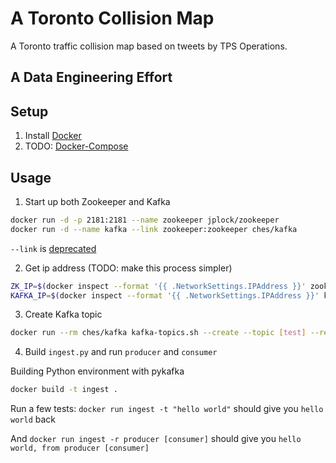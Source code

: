 # A Toronto Collision Map
A Toronto traffic collision map based on tweets by TPS Operations.

## A Data Engineering Effort

## Setup

1. Install [Docker](https://www.docker.com/)
2. TODO: [Docker-Compose](https://docs.docker.com/compose/)

## Usage

1. Start up both Zookeeper and Kafka

```bash
docker run -d -p 2181:2181 --name zookeeper jplock/zookeeper
docker run -d --name kafka --link zookeeper:zookeeper ches/kafka
```
`--link` is [deprecated](https://docs.docker.com/engine/userguide/networking/default_network/dockerlinks/)

2. Get ip address (TODO: make this process simpler)

```bash
ZK_IP=$(docker inspect --format '{{ .NetworkSettings.IPAddress }}' zookeeper)
KAFKA_IP=$(docker inspect --format '{{ .NetworkSettings.IPAddress }}' kafka)
```

3. Create Kafka topic

```bash
docker run --rm ches/kafka kafka-topics.sh --create --topic [test] --replication-factor 1 --partitions 1 --zookeeper $ZK_IP:2181
```

4. Build ```ingest.py``` and run ```producer``` and ```consumer```

Building Python environment with pykafka
```bash
docker build -t ingest .
```
Run a few tests: ` docker run ingest -t "hello world" ` should give you `hello world` back

And `docker run ingest -r producer [consumer]` should give you `hello world, from producer [consumer]`

